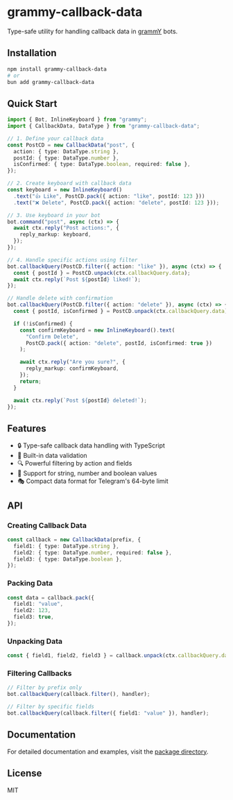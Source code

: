 # grammy-callback-data

Type-safe utility for handling callback data in [grammY](https://grammy.dev/) bots.

## Installation

```bash
npm install grammy-callback-data
# or
bun add grammy-callback-data
```

## Quick Start

```typescript
import { Bot, InlineKeyboard } from "grammy";
import { CallbackData, DataType } from "grammy-callback-data";

// 1. Define your callback data
const PostCD = new CallbackData("post", {
  action: { type: DataType.string },
  postId: { type: DataType.number },
  isConfirmed: { type: DataType.boolean, required: false },
});

// 2. Create keyboard with callback data
const keyboard = new InlineKeyboard()
  .text("👍 Like", PostCD.pack({ action: "like", postId: 123 }))
  .text("❌ Delete", PostCD.pack({ action: "delete", postId: 123 }));

// 3. Use keyboard in your bot
bot.command("post", async (ctx) => {
  await ctx.reply("Post actions:", {
    reply_markup: keyboard,
  });
});

// 4. Handle specific actions using filter
bot.callbackQuery(PostCD.filter({ action: "like" }), async (ctx) => {
  const { postId } = PostCD.unpack(ctx.callbackQuery.data);
  await ctx.reply(`Post ${postId} liked!`);
});

// Handle delete with confirmation
bot.callbackQuery(PostCD.filter({ action: "delete" }), async (ctx) => {
  const { postId, isConfirmed } = PostCD.unpack(ctx.callbackQuery.data);

  if (!isConfirmed) {
    const confirmKeyboard = new InlineKeyboard().text(
      "Confirm Delete",
      PostCD.pack({ action: "delete", postId, isConfirmed: true })
    );

    await ctx.reply("Are you sure?", {
      reply_markup: confirmKeyboard,
    });
    return;
  }

  await ctx.reply(`Post ${postId} deleted!`);
});
```

## Features

- 🔒 Type-safe callback data handling with TypeScript
- 🎯 Built-in data validation
- 🔍 Powerful filtering by action and fields
- 💪 Support for string, number and boolean values
- 🎭 Compact data format for Telegram's 64-byte limit

## API

### Creating Callback Data

```typescript
const callback = new CallbackData(prefix, {
  field1: { type: DataType.string },
  field2: { type: DataType.number, required: false },
  field3: { type: DataType.boolean },
});
```

### Packing Data

```typescript
const data = callback.pack({
  field1: "value",
  field2: 123,
  field3: true,
});
```

### Unpacking Data

```typescript
const { field1, field2, field3 } = callback.unpack(ctx.callbackQuery.data);
```

### Filtering Callbacks

```typescript
// Filter by prefix only
bot.callbackQuery(callback.filter(), handler);

// Filter by specific fields
bot.callbackQuery(callback.filter({ field1: "value" }), handler);
```

## Documentation

For detailed documentation and examples, visit the [package directory](./).

## License

MIT
